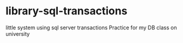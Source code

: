 # library-sql-transactions
little system using sql server transactions
Practice for my DB class on university